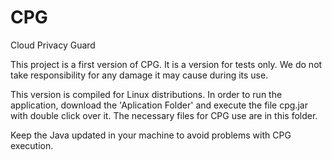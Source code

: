 # CPG
Cloud Privacy Guard

This project is a first version of CPG. It is a version for tests only. We do not take responsibility for any damage it may cause during its use.

This version is compiled for Linux distributions. In order to run the application, download the 'Aplication Folder' and execute the file cpg.jar with double click over it. The necessary files for CPG use are in this folder. 

Keep the Java updated in your machine to avoid problems with CPG execution.


